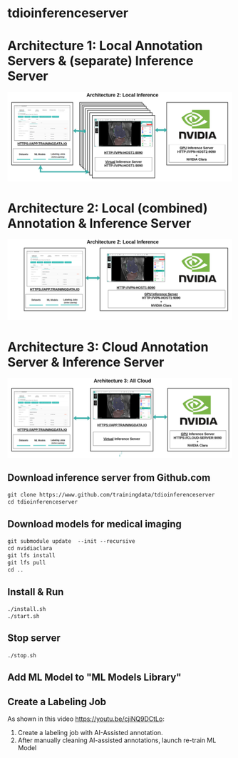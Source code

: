 # tdioinferenceserver

# Architecture 1: Local Annotation Servers & (separate) Inference Server 
![Architecture 1](https://github.com/trainingdata/tdioinferenceserver/blob/master/documentation/static/images/Architecture1.png)

# Architecture 2: Local (combined) Annotation & Inference Server
![Architecture 2](https://github.com/trainingdata/tdioinferenceserver/blob/master/documentation/static/images/Architecture2.png)

# Architecture 3: Cloud Annotation Server & Inference Server
![Architecture 3](https://github.com/trainingdata/tdioinferenceserver/blob/master/documentation/static/images/Architecture3.png)


## Download inference server from Github.com
```
git clone https://www.github.com/trainingdata/tdioinferenceserver
cd tdioinferenceserver
```

## Download models for medical imaging
```
git submodule update  --init --recursive
cd nvidiaclara
git lfs install
git lfs pull
cd ..
```

## Install & Run
```
./install.sh
./start.sh
```

## Stop server
```
./stop.sh
```
## Add ML Model to "ML Models Library"
## Create a Labeling Job
As shown in this video https://youtu.be/cjiNQ9DCtLo:
1. Create a labeling job with AI-Assisted annotation.
2. After manually cleaning AI-assisted annotations, launch re-train ML Model

